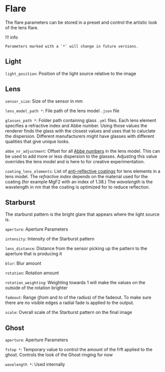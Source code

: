 # Flare
The flare parameters can be stored in a preset and control the artistic look of the lens flare.

!!! info

    Parameters marked with a `*` will change in future versions.

## Light
`light_position`: Position of the light source relative to the image

## Lens
`sensor_size`: Size of the sensor in mm

`lens_model_path *`: File path of the lens model `.json` file 

`glasses_path *`: Folder path containing glass `.yml` files. Each lens element specifies a refractive index and Abbe number. Using those values the renderer finds the glass with the closest values and uses that to caluclate the dispersion. Different manufacturers might have glasses with different qualities that give unique looks.

`abbe_nr_adjustment`: Offset for all [Abbe numbers](https://en.wikipedia.org/wiki/Abbe_number) in the lens model. This can be used to add more or less dispersion to the glasses. Adjusting this value overrides the lens model and is here to for creative experimentation.

`coating_lens_elements`: List of [anti-reflective coatings](https://en.wikipedia.org/wiki/Anti-reflective_coating) for lens elements in a lens model. The *refractive index* depends on the material used for the coating (for example MgF2 with an index of 1.38.) The *wavelength* is the wavelength in nm that the coating is optimized for to reduce reflection.

## Starburst
The starburst pattern is the bright glare that appears where the light source is.

`aperture`:  Aperture Parameters

`intensity`: Intensity of the Starburst pattern

`lens_distance`: Distance from the sensor picking up the pattern to the aperture that is producing it

`blur`: Blur amount

`rotation`: Rotation amount

`rotation_weighting`: Weighting towards 1 will make the values on the outside of the rotation brighter

`fadeout`: Range (*from* and *to* of the radius) of the fadeout. To make sure there are no visible edges a radial fade is applied to the output.

`scale`: Overall scale of the Starburst pattern on the final image

## Ghost
`aperture`:  Aperture Parameters

`fstop *`: Temporary value to control the amount of the frft applied to the ghost. Controls the look of the Ghost ringing for now

`wavelength *`: Used internally
